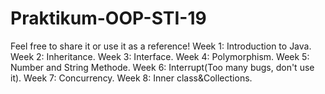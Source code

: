 # Praktikum-OOP-STI-19
Feel free to share it or use it as a reference! 
Week 1: Introduction to Java. 
Week 2: Inheritance. 
Week 3: Interface. 
Week 4: Polymorphism. 
Week 5: Number and String Methode. 
Week 6: Interrupt(Too many bugs, don't use it).
Week 7: Concurrency.
Week 8: Inner class&Collections.

